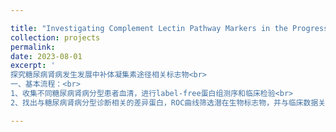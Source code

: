 ```yaml
---

title: "Investigating Complement Lectin Pathway Markers in the Progression of Diabetic Nephropathy"
collection: projects
permalink:
date: 2023-08-01
excerpt: '
探究糖尿病肾病发生发展中补体凝集素途径相关标志物<br>
一、基本流程：<br>
1、收集不同糖尿病肾病分型患者血清，进行label-free蛋白组测序和临床检验<br>
2、找出与糖尿病肾病分型诊断相关的差异蛋白，ROC曲线筛选潜在生物标志物，并与临床数据关联分析<br>'

---
```

